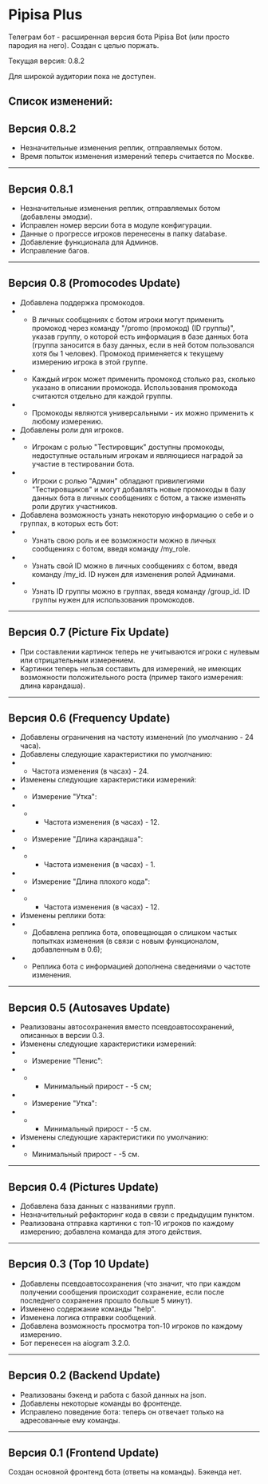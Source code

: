 # Pipisa Plus

Телеграм бот - расширенная версия бота Pipisa Bot (или просто пародия на него). Создан с целью поржать.

Текущая версия: 0.8.2

Для широкой аудитории пока не доступен.

Список изменений:
------------------------------------------------------------------------------------------------------------------------------
Версия 0.8.2
------------------------------------------------------------------------------------------------------------------------------
- Незначительные изменения реплик, отправляемых ботом.
- Время попыток изменения измерений теперь считается по Москве.
------------------------------------------------------------------------------------------------------------------------------
Версия 0.8.1
------------------------------------------------------------------------------------------------------------------------------
- Незначительные изменения реплик, отправляемых ботом (добавлены эмодзи).
- Исправлен номер версии бота в модуле конфигурации.
- Данные о прогрессе игроков перенесены в папку database.
- Добавление функционала для Админов.
- Исправление багов.
------------------------------------------------------------------------------------------------------------------------------
Версия 0.8 (Promocodes Update)
------------------------------------------------------------------------------------------------------------------------------
- Добавлена поддержка промокодов.
- - В личных сообщениях с ботом игроки могут применить промокод через команду "/promo (промокод) (ID группы)", указав группу, о которой есть информация в базе данных бота (группа заносится в базу данных, если в ней ботом пользовался хотя бы 1 человек). Промокод применяется к текущему измерению игрока в этой группе.
- - Каждый игрок может применить промокод столько раз, сколько указано в описании промокода. Использования промокода считаются отдельно для каждой группы.
- - Промокоды являются универсальными - их можно применить к любому измерению.
- Добавлены роли для игроков.
- - Игрокам с ролью "Тестировщик" доступны промокоды, недоступные остальным игрокам и являющиеся наградой за участие в тестировании бота.
- - Игроки с ролью "Админ" обладают привилегиями "Тестировщиков" и могут добавлять новые промокоды в базу данных бота в личных сообщениях с ботом, а также изменять роли других участников.
- Добавлена возможность узнать некоторую информацию о себе и о группах, в которых есть бот:
- - Узнать свою роль и ее возможности можно в личных сообщениях с ботом, введя команду /my_role.
- - Узнать свой ID можно в личных сообщениях с ботом, введя команду /my_id. ID нужен для изменения ролей Админами.
- - Узнать ID группы можно в группах, введя команду /group_id. ID группы нужен для использования промокодов.
------------------------------------------------------------------------------------------------------------------------------
Версия 0.7 (Picture Fix Update)
------------------------------------------------------------------------------------------------------------------------------
- При составлении картинок теперь не учитываются игроки с нулевым или отрицательным измерением.
- Картинки теперь нельзя составить для измерений, не имеющих возможности положительного роста (пример такого измерения: длина карандаша).
------------------------------------------------------------------------------------------------------------------------------
Версия 0.6 (Frequency Update)
------------------------------------------------------------------------------------------------------------------------------
- Добавлены ограничения на частоту изменений (по умолчанию - 24 часа).
- Добавлены следующие характеристики по умолчанию:
- - Частота изменения (в часах) - 24.
- Изменены следующие характеристики измерений:
- - Измерение "Утка":
- - - Частота изменения (в часах) - 12.
- - Измерение "Длина карандаша":
- - - Частота изменения (в часах) - 1.
- - Измерение "Длина плохого кода":
- - - Частота изменения (в часах) - 12.
- Изменены реплики бота:
- - Добавлена реплика бота, оповещающая о слишком частых попытках изменения (в связи с новым функционалом, добавленным в 0.6);
- - Реплика бота с информацией дополнена сведениями о частоте изменения.
------------------------------------------------------------------------------------------------------------------------------
Версия 0.5 (Autosaves Update)
------------------------------------------------------------------------------------------------------------------------------
- Реализованы автосохранения вместо псевдоавтосохранений, описанных в версии 0.3.
- Изменены следующие характеристики измерений:
- - Измерение "Пенис":
- - - Минимальный прирост - -5 см;
- - Измерение "Утка":
- - - Минимальный прирост - -5 см.
- Изменены следующие характеристики по умолчанию:
- - Минимальный прирост - -5 см.
------------------------------------------------------------------------------------------------------------------------------
Версия 0.4 (Pictures Update)
------------------------------------------------------------------------------------------------------------------------------
- Добавлена база данных с названиями групп.
- Незначительный рефакторинг кода в связи с предыдущим пунктом.
- Реализована отправка картинки с топ-10 игроков по каждому измерению; добавлена команда для этого действия.
------------------------------------------------------------------------------------------------------------------------------
Версия 0.3 (Top 10 Update)
------------------------------------------------------------------------------------------------------------------------------
- Добавлены псевдоавтосохранения (что значит, что при каждом получении сообщения происходит сохранение, если после последнего сохранения прошло больше 5 минут).
- Изменено содержание команды "help".
- Изменена логика отправки сообщений.
- Добавлена возможность просмотра топ-10 игроков по каждому измерению.
- Бот перенесен на aiogram 3.2.0.
------------------------------------------------------------------------------------------------------------------------------
Версия 0.2 (Backend Update)
------------------------------------------------------------------------------------------------------------------------------
- Реализованы бэкенд и работа с базой данных на json. 
- Добавлены некоторые команды во фронтенде.
- Исправлено поведение бота: теперь он отвечает только на адресованные ему команды.
------------------------------------------------------------------------------------------------------------------------------
Версия 0.1 (Frontend Update)
------------------------------------------------------------------------------------------------------------------------------
Создан основной фронтенд бота (ответы на команды). Бэкенда нет.
